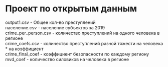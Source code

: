 # Проект по открытым данным
 output1.csv - Общее кол-во преступлений \
 население.csv - население субъектов за 2019 \
 crime_per_person.csv - количество преступлений на одного человека в регионе \
 crime_coefs.csv - количество преступлений разной тяжести на человека * на коэффициент \
 crime_final_coef - коэффициент безопасности по каждому региону \
 mvd_coef - количество силовиков на человека в регионе

